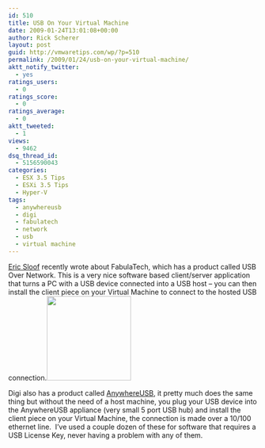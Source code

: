 ```yaml
---
id: 510
title: USB On Your Virtual Machine
date: 2009-01-24T13:01:08+00:00
author: Rick Scherer
layout: post
guid: http://vmwaretips.com/wp/?p=510
permalink: /2009/01/24/usb-on-your-virtual-machine/
aktt_notify_twitter:
  - yes
ratings_users:
  - 0
ratings_score:
  - 0
ratings_average:
  - 0
aktt_tweeted:
  - 1
views:
  - 9462
dsq_thread_id:
  - 5156590043
categories:
  - ESX 3.5 Tips
  - ESXi 3.5 Tips
  - Hyper-V
tags:
  - anywhereusb
  - digi
  - fabulatech
  - network
  - usb
  - virtual machine
---
```

<a href="http://www.ntpro.nl/blog/archives/897-Passing-USB-devices-to-the-Virtual-Machines.html" target="_blank">Eric Sloof</a> recently wrote about FabulaTech, which has a product called USB Over Network. This is a very nice software based client/server application that turns a PC with a USB device connected into a USB host &#8211; you can then install the client piece on your Virtual Machine to connect to the hosted USB connection.<img class="alignright" title="anywhereusb" src="http://www.digi.com/images/products/prd_usb_anywhereusb.jpg" alt="" width="170" height="170" />

Digi also has a product called <a href="http://www.digi.com/products/usb/anywhereusb.jsp" target="_blank">AnywhereUSB</a>, it pretty much does the same thing but without the need of a host machine, you plug your USB device into the AnywhereUSB appliance (very small 5 port USB hub) and install the client piece on your Virtual Machine, the connection is made over a 10/100 ethernet line.  I&#8217;ve used a couple dozen of these for software that requires a USB License Key, never having a problem with any of them.